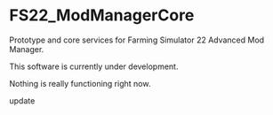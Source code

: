 # FS22_ModManagerCore
Prototype and core services for Farming Simulator 22 Advanced Mod Manager.

This software is currently under development.

Nothing is really functioning right now.

update
